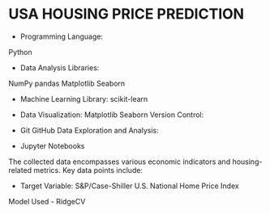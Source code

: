# USA HOUSING PRICE PREDICTION

* Programming Language:

Python
* Data Analysis Libraries:

NumPy
pandas
Matplotlib
Seaborn

* Machine Learning Library: 
scikit-learn

* Data Visualization:
Matplotlib
Seaborn
Version Control:

* Git
GitHub
Data Exploration and Analysis:

* Jupyter Notebooks

The collected data encompasses various economic indicators and housing-related metrics. Key data points include:

* Target Variable: S&P/Case-Shiller U.S. National Home Price Index


Model Used - RidgeCV
